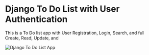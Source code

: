 # Django To Do List with User Authentication
This is a To Do list app with User Registration, Login, Search, and full Create, Read, Update, and

![Django To Do List App](./docs/Django_To_Do_List_App.jpg)

